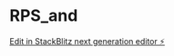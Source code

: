 # RPS_and

[Edit in StackBlitz next generation editor ⚡️](https://stackblitz.com/~/github.com/spbRusty/RPS_and)